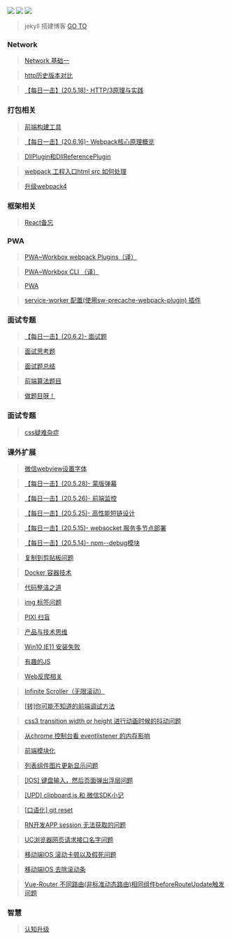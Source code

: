 ![](https://img.shields.io/badge/language-Javascript-orange.svg)  [![](https://img.shields.io/badge/weibo-@XJIANBIN-red.svg)](http://weibo.com/u/3504163074)
[![](https://img.shields.io/badge/zhihu-@jianbinxu-blue.svg)](https://www.zhihu.com/people/jianbin-xu)

> jekyll 搭建博客 [GO TO](https://xjianbin.github.io/) 

### Network

> [Network 基础一](https://github.com/XJIANBIN/XJIANBIN.github.io/issues/49#issue-653852168)

> [http历史版本对比](https://github.com/XJIANBIN/img-warehouse/tree/master/xmind)

> [【每日一击】(20.5.18)- HTTP/3原理与实践 ](https://github.com/XJIANBIN/XJIANBIN.github.io/issues/42#issue-620203185)


### 打包相关
> [前端构建工具](https://github.com/XJIANBIN/XJIANBIN.github.io/issues/19)

> [【每日一击】(20.6.16)- Webpack核心原理概览](https://github.com/XJIANBIN/XJIANBIN.github.io/issues/48#issue-639661338)

> [DllPlugin和DllReferencePlugin](https://github.com/XJIANBIN/XJIANBIN.github.io/issues/15#issue-438304101)

> [webpack 工程入口html src 如何处理](https://github.com/XJIANBIN/XJIANBIN.github.io/issues/9#issue-419038418)

> [升级webpack4](https://github.com/XJIANBIN/XJIANBIN.github.io/issues/3#issue-390110467)


### 框架相关
> [React备忘](https://github.com/XJIANBIN/XJIANBIN.github.io/issues/48#issue-639661338)


### PWA
> [PWA~Workbox webpack Plugins（译）](https://github.com/XJIANBIN/XJIANBIN.github.io/issues/29#issue-511169948)

> [PWA~Workbox CLI （译）](https://github.com/XJIANBIN/XJIANBIN.github.io/issues/27#issue-511067444)

> [PWA](https://github.com/XJIANBIN/XJIANBIN.github.io/issues/25#issue-506175894)

> [service-worker 配置(使用sw-precache-webpack-plugin) 插件](https://github.com/XJIANBIN/XJIANBIN.github.io/issues/13#issue-428591420)


### 面试专题
> [【每日一击】(20.6.2)- 面试题](https://github.com/XJIANBIN/XJIANBIN.github.io/issues/37#issue-586819834)

> [面试思考题](https://github.com/XJIANBIN/XJIANBIN.github.io/issues/18#issue-451471944)

> [面试题总结 ](https://github.com/XJIANBIN/XJIANBIN.github.io/issues/17#issue-447047064)

> [前端算法题目](https://github.com/XJIANBIN/XJIANBIN.github.io/issues/16#issue-443820995)

> [做题目呀！](https://github.com/XJIANBIN/XJIANBIN.github.io/issues/2#issue-383194538)


### 面试专题
> [css疑难杂症](https://github.com/XJIANBIN/XJIANBIN.github.io/issues/24#issue-491420494)


### 课外扩展

> [微信webview设置字体](https://github.com/XJIANBIN/XJIANBIN.github.io/issues/47#issue-638626634)

> [【每日一击】(20.5.28)- 蒙版弹幕](https://github.com/XJIANBIN/XJIANBIN.github.io/issues/45#issue-626374467)

> [【每日一击】(20.5.26)- 前端监控](https://github.com/XJIANBIN/XJIANBIN.github.io/issues/44#issue-624630387)

> [【每日一击】(20.5.25)- 高性能短链设计](https://github.com/XJIANBIN/XJIANBIN.github.io/issues/43#issue-624018295)

> [【每日一击】(20.5.15)- websocket 服务多节点部署](https://github.com/XJIANBIN/XJIANBIN.github.io/issues/41#issue-618777030)

> [【每日一击】(20.5.14)- npm--debug模块](https://github.com/XJIANBIN/XJIANBIN.github.io/issues/40#issue-618212155)

> [复制到剪贴板问题](https://github.com/XJIANBIN/XJIANBIN.github.io/issues/39#issue-613131068)

> [Docker 容器技术](https://github.com/XJIANBIN/XJIANBIN.github.io/issues/38#issue-611454089)

> [代码整洁之道 ](https://github.com/XJIANBIN/XJIANBIN.github.io/issues/36#issue-586645596)

> [img 标签问题](https://github.com/XJIANBIN/XJIANBIN.github.io/issues/35#issue-563171473)

> [PIXI 扫盲](https://github.com/XJIANBIN/XJIANBIN.github.io/issues/34#issue-550556692)

> [产品与技术思维](https://github.com/XJIANBIN/XJIANBIN.github.io/issues/33#issue-549912761)

> [Win10 IE11 安装失败](https://github.com/XJIANBIN/XJIANBIN.github.io/issues/32#issue-546038390)

> [有趣的JS](https://github.com/XJIANBIN/XJIANBIN.github.io/issues/31#issue-542801236)

> [Web反爬相关](https://github.com/XJIANBIN/XJIANBIN.github.io/issues/30#issue-520775396)

> [Infinite Scroller（无限滚动）](https://github.com/XJIANBIN/XJIANBIN.github.io/issues/26#issue-510411805)

> [[转]你可能不知道的前端调试方法](https://github.com/XJIANBIN/XJIANBIN.github.io/issues/23#issue-490851788)

> [css3 transition width or height 进行动画时候的抖动问题](https://github.com/XJIANBIN/XJIANBIN.github.io/issues/22#issue-484485303)

> [从chrome 控制台看 eventlistener 的内存影响](https://github.com/XJIANBIN/XJIANBIN.github.io/issues/21#issue-476626156)

> [前端模块化](https://github.com/XJIANBIN/XJIANBIN.github.io/issues/20#issue-457292773)

> [列表组件图片更新显示问题](https://github.com/XJIANBIN/XJIANBIN.github.io/issues/12#issue-426806221)

> [[IOS] 键盘输入，然后页面弹出浮层问题](https://github.com/XJIANBIN/XJIANBIN.github.io/issues/11#issue-423777950)

> [[UPD] clipboard.js 和 微信SDK小记](https://github.com/XJIANBIN/XJIANBIN.github.io/issues/10#issue-420372989)

> [[口语化] git reset](https://github.com/XJIANBIN/XJIANBIN.github.io/issues/8#issue-418603619)

> [RN开发APP session 无法获取的问题](https://github.com/XJIANBIN/XJIANBIN.github.io/issues/6#issue-415585686)

> [UC浏览器网页请求接口名字问题](https://github.com/XJIANBIN/XJIANBIN.github.io/issues/7#issue-416709650)

> [移动端IOS 滚动卡顿以及假死问题](https://github.com/XJIANBIN/XJIANBIN.github.io/issues/5#issue-398847969)

> [移动端IOS 去除滚动条](https://github.com/XJIANBIN/XJIANBIN.github.io/issues/4#issue-398671574)

> [Vue-Router 不同路由(非标准动态路由)相同组件beforeRouteUpdate触发问题](https://github.com/XJIANBIN/XJIANBIN.github.io/issues/1#issue-370462497)


### 智慧

> [认知升级](https://github.com/XJIANBIN/XJIANBIN.github.io/issues/14#issue-436471139)

